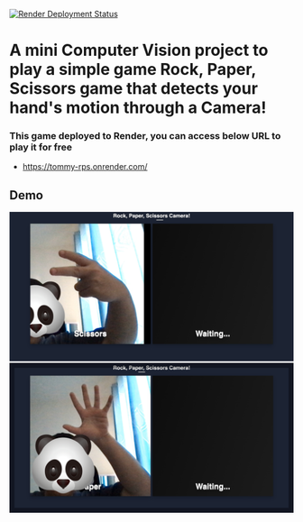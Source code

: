 [![Render Deployment Status](https://github.com/tommycp96/rock-paper-scissors/actions/workflows/main.yml/badge.svg?branch=main)](https://github.com/tommycp96/rock-paper-scissors/actions/workflows/main.yml)
# A mini Computer Vision project to play a simple game Rock, Paper, Scissors game that detects your hand's motion through a Camera!

### This game deployed to Render, you can access below URL to play it for free
- https://tommy-rps.onrender.com/

## Demo
![Scissors](screenshots/Screenshot-1.jpg)
![Paper](screenshots/Screenshot-2.jpg)
